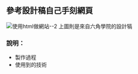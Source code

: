 ## 參考設計稿自己手刻網頁

![使用html做網站--2](https://user-images.githubusercontent.com/30917086/99865736-da4ec580-2be6-11eb-8aac-a7c77399c9cc.png)
上圖則是來自六角學院的設計犒

### 說明：
* 製作過程
* 使用到的技術

